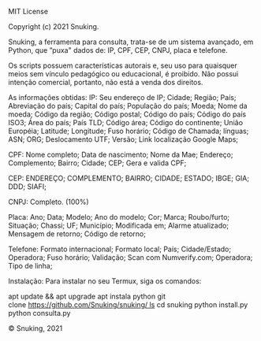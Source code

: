 MIT License

Copyright (c) 2021 Snuking.

Snuking, a ferramenta para consulta, trata-se de um sistema avançado, em Python, que ”puxa" dados de: IP, CPF, CEP, CNPJ, placa e telefone.

Os scripts possuem características autorais e, seu uso para quaisquer meios sem vínculo pedagógico ou educacional, é proibido. Não possui intenção comercial, portanto, não está a venda dos direitos.

As informações obtidas: IP: Seu endereço de IP; Cidade; Região; País; Abreviação do país; Capital do país; População do país; Moeda; Nome da moeda; Código da região; Código postal; Código do país; Código do país ISO3; Área do país; País TLD; Código área; Código do continente; União Européia; Latitude; Longitude; Fuso horário; Código de Chamada; línguas; ASN; ORG; Deslocamento UTF; Versão; Link localização Google Maps;

CPF: Nome completo; Data de nascimento; Nome da Mae; Endereço; Complemento; Bairro; Cidade; CEP; Gera e valida CPF;

CEP: ENDEREÇO; COMPLEMENTO; BAIRRO; CIDADE; ESTADO; IBGE; GIA; DDD; SIAFI;

CNPJ: Completo. (100%)

Placa: Ano; Data; Modelo; Ano do modelo; Cor; Marca; Roubo/furto; Situação; Chassi; UF; Município; Modificada em; Alarme atualizado; Mensagem de retorno; Código de retorno;

Telefone: Formato internacional; Formato local; País; Cidade/Estado; Operadora; Fuso horário; Validação; Scan com Numverify.com; Operadora; Tipo de linha;

Instalação: Para instalar no seu Termux, siga os comandos:

apt update && apt upgrade apt instala python git clone https://github.com/Snuking/snuking/ ls cd snuking python install.py python consulta.py

© Snuking, 2021

